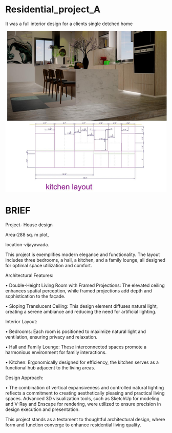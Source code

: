 # Residential_project_A
 It  was a full interior design for a clients single detched home
 
 <img align="middle" alt="coding" width="800" src="https://github.com/kranthikumarnalla/Portfolio/blob/main/1-1.jpeg">
 
 # BRIEF
 
Project- House design

Area-288 sq. m plot, 

location-vijayawada.

This project is exemplifies modern elegance and functionality. The layout includes three bedrooms, a hall, a kitchen, and a family lounge, all designed for optimal space utilization and comfort.

Architectural Features:

• Double-Height Living Room with Framed Projections: The elevated ceiling enhances spatial perception, while framed projections add depth and sophistication to the façade.

• Sloping Translucent Ceiling: This design element diffuses natural light, creating a serene ambiance and reducing the need for artificial lighting.

Interior Layout:

• Bedrooms: Each room is positioned to maximize natural light and ventilation, ensuring privacy and relaxation.

• Hall and Family Lounge: These interconnected spaces promote a harmonious environment for family interactions.

• Kitchen: Ergonomically designed for efficiency, the kitchen serves as a functional hub adjacent to the living areas.

Design Approach:

• The combination of vertical expansiveness and controlled natural lighting reflects a commitment to creating aesthetically pleasing and practical living spaces. Advanced 3D visualization tools, such as SketchUp for modeling and V-Ray and Enscape for rendering, were utilized to ensure precision in design execution and presentation.

This project stands as a testament to thoughtful architectural design, where form and function converge to enhance residential living quality.
